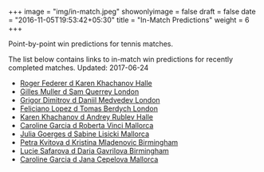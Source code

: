 +++
image = "img/in-match.jpeg"
showonlyimage = false
draft = false
date = "2016-11-05T19:53:42+05:30"
title = "In-Match Predictions"
weight = 6
+++

Point-by-point win predictions for tennis matches.

<!--more-->


The list below contains links to in-match win predictions for recently completed matches. Updated: 2017-06-24

<ul>
<li><a href="/match1/">Roger Federer d Karen Khachanov Halle</a></li>
<li><a href="/match2/">Gilles Muller d Sam Querrey London</a></li>
<li><a href="/match3/">Grigor Dimitrov d Daniil Medvedev London</a></li>
<li><a href="/match4/">Feliciano Lopez d Tomas Berdych London</a></li>
<li><a href="/match5/">Karen Khachanov d Andrey Rublev Halle</a></li>
<li><a href="/match6/">Caroline Garcia d Roberta Vinci Mallorca</a></li>
<li><a href="/match7/">Julia Goerges d Sabine Lisicki Mallorca</a></li>
<li><a href="/match8/">Petra Kvitova d Kristina Mladenovic Birmingham</a></li>
<li><a href="/match9/">Lucie Safarova d Daria Gavrilova Birmingham</a></li>
<li><a href="/match10/">Caroline Garcia d Jana Cepelova Mallorca</a></li>
</ul>
